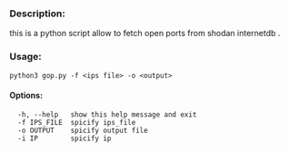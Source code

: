 ### Description:
this is  a python script allow to fetch open ports from shodan internetdb .

### Usage:

```
python3 gop.py -f <ips file> -o <output>
```

#### Options:
```
  -h, --help   show this help message and exit
  -f IPS_FILE  spicify ips_file
  -o OUTPUT    spicify output file
  -i IP        spicify ip
```